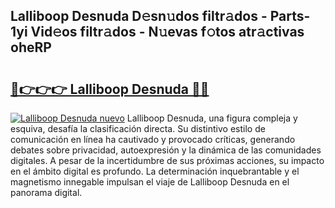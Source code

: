 ## Lalliboop Desnuda D𝚎sn𝚞dos filtr𝚊dos - Parts-1yi Vid𝚎os filtr𝚊dos - N𝚞evas f𝚘tos atr𝚊ctivas oheRP

# <h2><a href="http://mb62tn.tromn.icu/?c=Lalliboop+Desnuda">🔗👉👉👉 Lalliboop Desnuda 🔗🔗</a></h2>

[![Lalliboop Desnuda nuevo](https://i.imgur.com/pEAQMta.gif)](http://mb62tn.tromn.icu/?c=Lalliboop+Desnuda)
Lalliboop Desnuda, una figura compleja y esquiva, desafía la clasificación directa. Su distintivo estilo de comunicación en línea ha cautivado y provocado críticas, generando debates sobre privacidad, autoexpresión y la dinámica de las comunidades digitales. A pesar de la incertidumbre de sus próximas acciones, su impacto en el ámbito digital es profundo. La determinación inquebrantable y el magnetismo innegable impulsan el viaje de Lalliboop Desnuda en el panorama digital.
